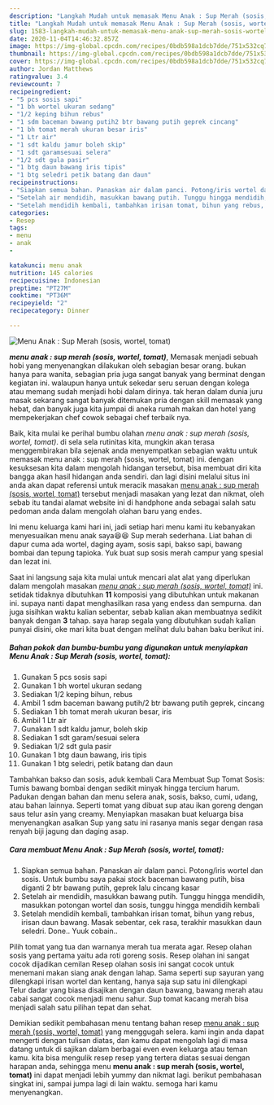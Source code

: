 ```yaml
---
description: "Langkah Mudah untuk memasak Menu Anak : Sup Merah (sosis, wortel, tomat) yang Enak Banget"
title: "Langkah Mudah untuk memasak Menu Anak : Sup Merah (sosis, wortel, tomat) yang Enak Banget"
slug: 1583-langkah-mudah-untuk-memasak-menu-anak-sup-merah-sosis-wortel-tomat-yang-enak-banget
date: 2020-11-04T14:46:32.857Z
image: https://img-global.cpcdn.com/recipes/0bdb598a1dcb7dde/751x532cq70/menu-anak-sup-merah-sosis-wortel-tomat-foto-resep-utama.jpg
thumbnail: https://img-global.cpcdn.com/recipes/0bdb598a1dcb7dde/751x532cq70/menu-anak-sup-merah-sosis-wortel-tomat-foto-resep-utama.jpg
cover: https://img-global.cpcdn.com/recipes/0bdb598a1dcb7dde/751x532cq70/menu-anak-sup-merah-sosis-wortel-tomat-foto-resep-utama.jpg
author: Jordan Matthews
ratingvalue: 3.4
reviewcount: 7
recipeingredient:
- "5 pcs sosis sapi"
- "1 bh wortel ukuran sedang"
- "1/2 keping bihun rebus"
- "1 sdm baceman bawang putih2 btr bawang putih geprek cincang"
- "1 bh tomat merah ukuran besar iris"
- "1 Ltr air"
- "1 sdt kaldu jamur boleh skip"
- "1 sdt garamsesuai selera"
- "1/2 sdt gula pasir"
- "1 btg daun bawang iris tipis"
- "1 btg seledri petik batang dan daun"
recipeinstructions:
- "Siapkan semua bahan. Panaskan air dalam panci. Potong/iris wortel dan sosis. Untuk bumbu saya pakai stock baceman bawang putih, bisa diganti 2 btr bawang putih, geprek lalu cincang kasar"
- "Setelah air mendidih, masukkan bawang putih. Tunggu hingga mendidih, masukkan potongan wortel dan sosis, tunggu hingga mendidih kembali"
- "Setelah mendidih kembali, tambahkan irisan tomat, bihun yang rebus, irisan daun bawang. Masak sebentar, cek rasa, terakhir masukkan daun seledri. Done.. Yuuk cobain.."
categories:
- Resep
tags:
- menu
- anak
- 

katakunci: menu anak  
nutrition: 145 calories
recipecuisine: Indonesian
preptime: "PT27M"
cooktime: "PT36M"
recipeyield: "2"
recipecategory: Dinner

---
```



![Menu Anak : Sup Merah (sosis, wortel, tomat)](https://img-global.cpcdn.com/recipes/0bdb598a1dcb7dde/751x532cq70/menu-anak-sup-merah-sosis-wortel-tomat-foto-resep-utama.jpg)

<b><i>menu anak : sup merah (sosis, wortel, tomat)</i></b>, Memasak menjadi sebuah hobi yang menyenangkan dilakukan oleh sebagian besar orang. bukan hanya para wanita, sebagian pria juga sangat banyak yang berminat dengan kegiatan ini. walaupun hanya untuk sekedar seru seruan dengan kolega atau memang sudah menjadi hobi dalam dirinya. tak heran dalam dunia juru masak sekarang sangat banyak ditemukan pria dengan skill memasak yang hebat, dan banyak juga kita jumpai di aneka rumah makan dan hotel yang mempekerjakan chef cowok sebagai chef terbaik nya.

Baik, kita mulai ke perihal bumbu olahan <i>menu anak : sup merah (sosis, wortel, tomat)</i>. di sela sela rutinitas kita, mungkin akan terasa menggembirakan bila sejenak anda menyempatkan sebagian waktu untuk memasak menu anak : sup merah (sosis, wortel, tomat) ini. dengan kesuksesan kita dalam mengolah hidangan tersebut, bisa membuat diri kita bangga akan hasil hidangan anda sendiri. dan lagi disini melalui situs ini anda akan dapat referensi untuk meracik masakan <u>menu anak : sup merah (sosis, wortel, tomat)</u> tersebut menjadi masakan yang lezat dan nikmat, oleh sebab itu tandai alamat website ini di handphone anda sebagai salah satu pedoman anda dalam mengolah olahan baru yang endes.

Ini menu keluarga kami hari ini, jadi setiap hari menu kami itu kebanyakan menyesuaikan menu anak saya😆😆 Sup merah sederhana. Liat bahan di dapur cuma ada wortel, daging ayam, sosis sapi, bakso sapi, bawang bombai dan tepung tapioka. Yuk buat sup sosis merah campur yang spesial dan lezat ini.


Saat ini langsung saja kita mulai untuk mencari alat alat yang diperlukan dalam mengolah masakan <u><i>menu anak : sup merah (sosis, wortel, tomat)</i></u> ini. setidak tidaknya dibutuhkan <b>11</b> komposisi yang dibutuhkan untuk makanan ini. supaya nanti dapat menghasilkan rasa yang endess dan sempurna. dan juga sisihkan waktu kalian sebentar, sebab kalian akan membuatnya sedikit banyak dengan <b>3</b> tahap. saya harap segala yang dibutuhkan sudah kalian punyai disini, oke mari kita buat dengan melihat dulu bahan baku berikut ini.

<!--inarticleads1-->

##### Bahan pokok dan bumbu-bumbu yang digunakan untuk menyiapkan Menu Anak : Sup Merah (sosis, wortel, tomat):

1. Gunakan 5 pcs sosis sapi
1. Gunakan 1 bh wortel ukuran sedang
1. Sediakan 1/2 keping bihun, rebus
1. Ambil 1 sdm baceman bawang putih/2 btr bawang putih geprek, cincang
1. Sediakan 1 bh tomat merah ukuran besar, iris
1. Ambil 1 Ltr air
1. Gunakan 1 sdt kaldu jamur, boleh skip
1. Sediakan 1 sdt garam/sesuai selera
1. Sediakan 1/2 sdt gula pasir
1. Gunakan 1 btg daun bawang, iris tipis
1. Gunakan 1 btg seledri, petik batang dan daun


Tambahkan bakso dan sosis, aduk kembali Cara Membuat Sup Tomat Sosis: Tumis bawang bombai dengan sedikit minyak hingga tercium harum. Padukan dengan bahan dan menu selera anak, sosis, bakso, cumi, udang, atau bahan lainnya. Seperti tomat yang dibuat sup atau ikan goreng dengan saus telur asin yang creamy. Menyiapkan masakan buat keluarga bisa menyenangkan asalkan Sup yang satu ini rasanya manis segar dengan rasa renyah biji jagung dan daging asap. 

<!--inarticleads2-->

##### Cara membuat Menu Anak : Sup Merah (sosis, wortel, tomat):

1. Siapkan semua bahan. Panaskan air dalam panci. Potong/iris wortel dan sosis. Untuk bumbu saya pakai stock baceman bawang putih, bisa diganti 2 btr bawang putih, geprek lalu cincang kasar
1. Setelah air mendidih, masukkan bawang putih. Tunggu hingga mendidih, masukkan potongan wortel dan sosis, tunggu hingga mendidih kembali
1. Setelah mendidih kembali, tambahkan irisan tomat, bihun yang rebus, irisan daun bawang. Masak sebentar, cek rasa, terakhir masukkan daun seledri. Done.. Yuuk cobain..


Pilih tomat yang tua dan warnanya merah tua merata agar. Resep olahan sosis yang pertama yaitu ada roti goreng sosis. Resep olahan ini sangat cocok dijadikan cemilan Resep olahan sosis ini sangat cocok untuk menemani makan siang anak dengan lahap. Sama seperti sup sayuran yang dilengkapi irisan wortel dan kentang, hanya saja sup satu ini dilengkapi Telur dadar yang biasa disajikan dengan daun bawang, bawang merah atau cabai sangat cocok menjadi menu sahur. Sup tomat kacang merah bisa menjadi salah satu pilihan tepat dan sehat. 

Demikian sedikit pembahasan menu tentang bahan resep <u>menu anak : sup merah (sosis, wortel, tomat)</u> yang menggugah selera. kami ingin anda dapat mengerti dengan tulisan diatas, dan kamu dapat mengolah lagi di masa datang untuk di sajikan dalam berbagai even even keluarga atau teman kamu. kita bisa mengulik resep resep yang tertera diatas sesuai dengan harapan anda, sehingga menu <b>menu anak : sup merah (sosis, wortel, tomat)</b> ini dapat menjadi lebih yummy dan nikmat lagi. berikut pembahasan singkat ini, sampai jumpa lagi di lain waktu. semoga hari kamu menyenangkan.
